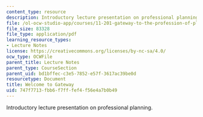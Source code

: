 ```yaml
---
content_type: resource
description: Introductory lecture presentation on professional planning.
file: /ol-ocw-studio-app/courses/11-201-gateway-to-the-profession-of-planning-fall-2010/747f7713fbb6f7fffef4f56e4a7b0b49_MIT11_201F10_ses1_slides.pdf
file_size: 83328
file_type: application/pdf
learning_resource_types:
- Lecture Notes
license: https://creativecommons.org/licenses/by-nc-sa/4.0/
ocw_type: OCWFile
parent_title: Lecture Notes
parent_type: CourseSection
parent_uid: bd1bffec-c3e5-7852-e57f-3617ac39be0d
resourcetype: Document
title: Welcome to Gateway
uid: 747f7713-fbb6-f7ff-fef4-f56e4a7b0b49
---
```

Introductory lecture presentation on professional planning.
